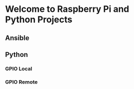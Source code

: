 # Welcome to Raspberry Pi and Python Projects

## Ansible

## Python

### GPIO Local

### GPIO Remote
